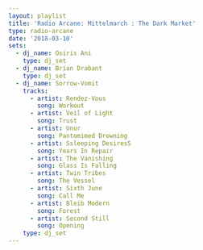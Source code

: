 ```yaml
---
layout: playlist
title: 'Radio Arcane: Mittelmarch : The Dark Market'
type: radio-arcane
date: '2018-03-10'
sets:
  - dj_name: Osiris Ani
    type: dj_set
  - dj_name: Brian Drabant
    type: dj_set
  - dj_name: Sorrow-Vomit
    tracks:
      - artist: Rendez-Vous
        song: Workout
      - artist: Veil of Light
        song: Trust
      - artist: Unur
        song: Pantomimed Drowning
      - artist: Ssleeping DesiresS
        song: Years In Repair
      - artist: The Vanishing
        song: Glass Is Falling
      - artist: Twin Tribes
        song: The Vessel
      - artist: Sixth June
        song: Call Me
      - artist: Bleib Modern
        song: Forest
      - artist: Second Still
        song: Opening
    type: dj_set
---
```

